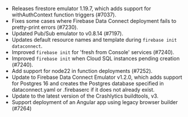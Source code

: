- Releases firestore emulator 1.19.7, which adds support for withAuthContext function triggers (#7037).
- Fixes some cases where Firebase Data Connect deployment fails to pretty-print errors (#7230).
- Updated Pub/Sub emulator to v0.8.14 (#7197).
- Updates default resource names and template during `firebase init dataconnect`.
- Improved `firebase init` for 'fresh from Console' services (#7240).
- Improved `firebase init` when Cloud SQL instances pending creation (#7240).
- Add support for node22 in function deployments (#7252).
- Update to Firebase Data Connect Emulator v1.2.0, which adds support for Postgres 16 and creates the Postgres database specified in dataconnect.yaml or .firebaserc if it does not already exist.
- Update to the latest version of the Crashlytics buildtools, v3.
- Support deployment of an Angular app using legacy browser builder (#7264)
